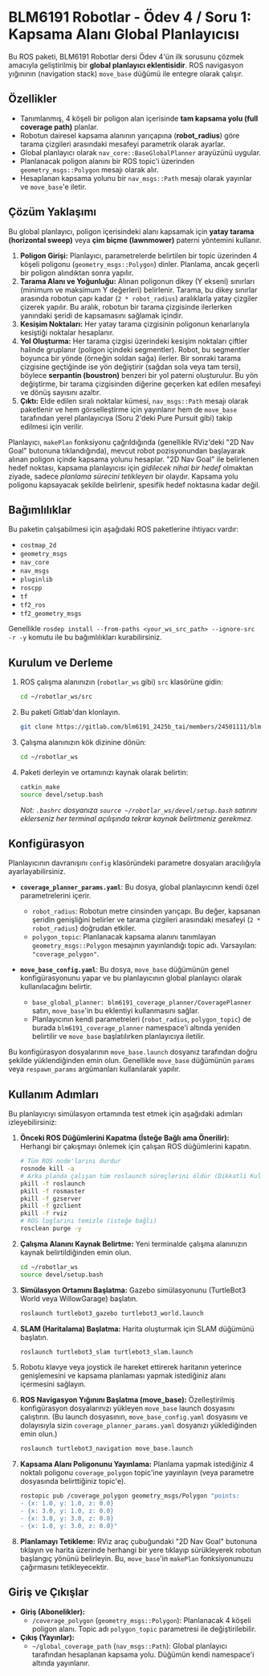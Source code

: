 # BLM6191 Robotlar - Ödev 4 / Soru 1: Kapsama Alanı Global Planlayıcısı

Bu ROS paketi, BLM6191 Robotlar dersi Ödev 4'ün ilk sorusunu çözmek amacıyla geliştirilmiş bir **global planlayıcı eklentisidir**. ROS navigasyon yığınının (navigation stack) `move_base` düğümü ile entegre olarak çalışır.

## Özellikler

*   Tanımlanmış, 4 köşeli bir poligon alan içerisinde **tam kapsama yolu (full coverage path)** planlar.
*   Robotun dairesel kapsama alanının yarıçapına (**robot_radius**) göre tarama çizgileri arasındaki mesafeyi parametrik olarak ayarlar.
*   Global planlayıcı olarak `nav_core::BaseGlobalPlanner` arayüzünü uygular.
*   Planlanacak poligon alanını bir ROS topic'i üzerinden `geometry_msgs::Polygon` mesajı olarak alır.
*   Hesaplanan kapsama yolunu bir `nav_msgs::Path` mesajı olarak yayınlar ve `move_base`'e iletir.

## Çözüm Yaklaşımı

Bu global planlayıcı, poligon içerisindeki alanı kapsamak için **yatay tarama (horizontal sweep)** veya **çim biçme (lawnmower)** paterni yöntemini kullanır.

1.  **Poligon Girişi:** Planlayıcı, parametrelerde belirtilen bir topic üzerinden 4 köşeli poligonu (`geometry_msgs::Polygon`) dinler. Planlama, ancak geçerli bir poligon alındıktan sonra yapılır.
2.  **Tarama Alanı ve Yoğunluğu:** Alınan poligonun dikey (Y ekseni) sınırları (minimum ve maksimum Y değerleri) belirlenir. Tarama, bu dikey sınırlar arasında robotun çapı kadar (`2 * robot_radius`) aralıklarla yatay çizgiler çizerek yapılır. Bu aralık, robotun bir tarama çizgisinde ilerlerken yanındaki şeridi de kapsamasını sağlamak içindir.
3.  **Kesişim Noktaları:** Her yatay tarama çizgisinin poligonun kenarlarıyla kesiştiği noktalar hesaplanır.
4.  **Yol Oluşturma:** Her tarama çizgisi üzerindeki kesişim noktaları çiftler halinde gruplanır (poligon içindeki segmentler). Robot, bu segmentler boyunca bir yönde (örneğin soldan sağa) ilerler. Bir sonraki tarama çizgisine geçtiğinde ise yön değiştirir (sağdan sola veya tam tersi), böylece **serpantin (boustron)** benzeri bir yol paterni oluşturulur. Bu yön değiştirme, bir tarama çizgisinden diğerine geçerken kat edilen mesafeyi ve dönüş sayısını azaltır.
5.  **Çıktı:** Elde edilen sıralı noktalar kümesi, `nav_msgs::Path` mesajı olarak paketlenir ve hem görselleştirme için yayınlanır hem de `move_base` tarafından yerel planlayıcıya (Soru 2'deki Pure Pursuit gibi) takip edilmesi için verilir.

Planlayıcı, `makePlan` fonksiyonu çağrıldığında (genellikle RViz'deki "2D Nav Goal" butonuna tıklandığında), mevcut robot pozisyonundan başlayarak alınan poligon içinde kapsama yolunu hesaplar. "2D Nav Goal" ile belirlenen hedef noktası, kapsama planlayıcısı için *gidilecek nihai bir hedef* olmaktan ziyade, sadece *planlama sürecini tetikleyen* bir olaydır. Kapsama yolu poligonu kapsayacak şekilde belirlenir, spesifik hedef noktasına kadar değil.

## Bağımlılıklar

Bu paketin çalışabilmesi için aşağıdaki ROS paketlerine ihtiyacı vardır:

*   `costmap_2d`
*   `geometry_msgs`
*   `nav_core`
*   `nav_msgs`
*   `pluginlib`
*   `roscpp`
*   `tf`
*   `tf2_ros`
*   `tf2_geometry_msgs`

Genellikle `rosdep install --from-paths <your_ws_src_path> --ignore-src -r -y` komutu ile bu bağımlılıkları kurabilirsiniz.

## Kurulum ve Derleme

1.  ROS çalışma alanınızın (`robotlar_ws` gibi) `src` klasörüne gidin:
    ```bash
    cd ~/robotlar_ws/src
    ```
2.  Bu paketi Gitlab'dan klonlayın. 
    ```bash
    git clone https://gitlab.com/blm6191_2425b_tai/members/24501111/blm6191_coverage_planner.git
    ```
3.  Çalışma alanınızın kök dizinine dönün:
    ```bash
    cd ~/robotlar_ws
    ```
4.  Paketi derleyin ve ortamınızı kaynak olarak belirtin:
    ```bash
    catkin_make
    source devel/setup.bash
    ```
    *Not: `.bashrc` dosyanıza `source ~/robotlar_ws/devel/setup.bash` satırını eklerseniz her terminal açılışında tekrar kaynak belirtmeniz gerekmez.*

## Konfigürasyon

Planlayıcının davranışını `config` klasöründeki parametre dosyaları aracılığıyla ayarlayabilirsiniz.

*   **`coverage_planner_params.yaml`**: Bu dosya, global planlayıcının kendi özel parametrelerini içerir.
    *   `robot_radius`: Robotun metre cinsinden yarıçapı. Bu değer, kapsanan şeridin genişliğini belirler ve tarama çizgileri arasındaki mesafeyi (`2 * robot_radius`) doğrudan etkiler.
    *   `polygon_topic`: Planlanacak kapsama alanını tanımlayan `geometry_msgs::Polygon` mesajının yayınlandığı topic adı. Varsayılan: `"coverage_polygon"`.

*   **`move_base_config.yaml`**: Bu dosya, `move_base` düğümünün genel konfigürasyonunu yapar ve bu planlayıcının global planlayıcı olarak kullanılacağını belirtir.
    *   `base_global_planner: blm6191_coverage_planner/CoveragePlanner` satırı, `move_base`'in bu eklentiyi kullanmasını sağlar.
    *   Planlayıcının kendi parametreleri (`robot_radius`, `polygon_topic`) de burada `blm6191_coverage_planner` namespace'i altında yeniden belirtilir ve `move_base` başlatılırken planlayıcıya iletilir.

Bu konfigürasyon dosyalarının `move_base.launch` dosyanız tarafından doğru şekilde yüklendiğinden emin olun. Genellikle `move_base` düğümünün `params` veya `respawn_params` argümanları kullanılarak yapılır.

## Kullanım Adımları

Bu planlayıcıyı simülasyon ortamında test etmek için aşağıdaki adımları izleyebilirsiniz:

1.  **Önceki ROS Düğümlerini Kapatma (İsteğe Bağlı ama Önerilir):** Herhangi bir çakışmayı önlemek için çalışan ROS düğümlerini kapatın.
    ```bash
    # Tüm ROS node'larını durdur
    rosnode kill -a
    # Arka planda çalışan tüm roslaunch süreçlerini öldür (Dikkatli Kullanın!)
    pkill -f roslaunch
    pkill -f rosmaster
    pkill -f gzserver
    pkill -f gzclient
    pkill -f rviz
    # ROS loglarını temizle (isteğe bağlı)
    rosclean purge -y
    ```
2.  **Çalışma Alanını Kaynak Belirtme:** Yeni terminalde çalışma alanınızın kaynak belirtildiğinden emin olun.
    ```bash
    cd ~/robotlar_ws
    source devel/setup.bash
    ```
3.  **Simülasyon Ortamını Başlatma:** Gazebo simülasyonunu (TurtleBot3 World veya WillowGarage) başlatın.
    ```bash
    roslaunch turtlebot3_gazebo turtlebot3_world.launch

    ```
4.  **SLAM (Haritalama) Başlatma:** Harita oluşturmak için SLAM düğümünü başlatın.
    ```bash
    roslaunch turtlebot3_slam turtlebot3_slam.launch
    ```
5.  Robotu klavye veya joystick ile hareket ettirerek haritanın yeterince genişlemesini ve kapsama planlaması yapmak istediğiniz alanı içermesini sağlayın.
6.  **ROS Navigasyon Yığınını Başlatma (move_base):** Özelleştirilmiş konfigürasyon dosyalarınızı yükleyen `move_base` launch dosyasını çalıştırın. (Bu launch dosyasının, `move_base_config.yaml` dosyasını ve dolayısıyla sizin `coverage_planner_params.yaml` dosyanızı yüklediğinden emin olun.)
    ```bash
    roslaunch turtlebot3_navigation move_base.launch
    ```
 
7.  **Kapsama Alanı Poligonunu Yayınlama:** Planlama yapmak istediğiniz 4 noktalı poligonu `coverage_polygon` topic'ine yayınlayın (veya parametre dosyasında belirttiğiniz topic'e).
    ```bash
    rostopic pub /coverage_polygon geometry_msgs/Polygon "points:
    - {x: 1.0, y: 1.0, z: 0.0}
    - {x: 3.0, y: 1.0, z: 0.0}
    - {x: 3.0, y: 3.0, z: 0.0}
    - {x: 1.0, y: 3.0, z: 0.0}"
    ```

8.  **Planlamayı Tetikleme:** RViz araç çubuğundaki "2D Nav Goal" butonuna tıklayın ve harita üzerinde herhangi bir yere tıklayıp sürükleyerek robotun başlangıç yönünü belirleyin. Bu, `move_base`'in `makePlan` fonksiyonunuzu çağırmasını tetikleyecektir.

## Giriş ve Çıkışlar

*   **Giriş (Abonelikler):**
    *   `/coverage_polygon` (`geometry_msgs::Polygon`): Planlanacak 4 köşeli poligon alanı. Topic adı `polygon_topic` parametresi ile değiştirilebilir.
*   **Çıkış (Yayınlar):**
    *   `~/global_coverage_path` (`nav_msgs::Path`): Global planlayıcı tarafından hesaplanan kapsama yolu. Düğümün kendi namespace'i altında yayınlanır.
